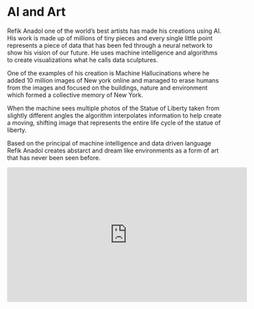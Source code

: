 # AI and Art

Refik Anadol one of the world’s best artists has made his creations using AI. His work is made up of millions of tiny pieces and every single little point represents a piece of data that has been fed through a neural network to show his vision of our future. He uses machine intelligence and algorithms to create visualizations what he calls data sculptures. 

One of the examples of his creation is Machine Hallucinations where he added 10 million images of New york online and managed to erase humans from the images and focused on the buildings, nature and environment which formed a collective memory of New York.

When the machine sees multiple photos of the Statue of Liberty taken from slightly different angles the algorithm interpolates information to help create a moving, shifting image that represents the entire life cycle of the statue of liberty. 

Based on the principal of machine intelligence and data driven language Refik Anadol creates abstarct and dream like environments as a form of art that has never been seen before. 

<iframe width="560" height="315" src="https://www.youtube.com/embed/I-EIVlHvHRM" title="YouTube video player" frameborder="0" allow="accelerometer; autoplay; clipboard-write; encrypted-media; gyroscope; picture-in-picture" allowfullscreen></iframe>
